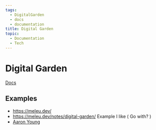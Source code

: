 ```yaml
---
tags:
  - DigitalGarden
  - docs
  - documentation
title: Digital Garden
topic:
  - Documentation
  - Tech
---
```

# Digital Garden 
[Docs](https://dg-docs.ole.dev/)
## Examples 
- https://meleu.dev/
- https://meleu.dev/notes/digital-garden/
Example I like ( Go with? )
- [Aaron Young](https://ajy.co/)